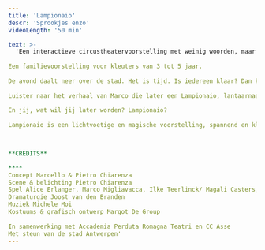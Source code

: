 ```yaml
---
title: 'Lampionaio'
descr: 'Sprookjes enzo'
videoLength: '50 min'

text: >-
  'Een interactieve circustheatervoorstelling met weinig woorden, maar des te meer beelden.  
  
Een familievoorstelling voor kleuters van 3 tot 5 jaar.  
  
De avond daalt neer over de stad. Het is tijd. Is iedereen klaar? Dan kunnen we beginnen.  
  
Luister naar het verhaal van Marco die later een Lampionaio, lantaarnaansteker, wil worden. Dan zal hij bij zonsondergang de nacht aansteken en haar net voor zonsopgang weer uitdoven. Hij zal licht in de straten brengen en met zijn meterslange benen dicht bij de lantaarns blijven. Hij zal licht kunnen veranderen in donker en donker in licht. Want hij is niet bang meer voor het donker en droomt met de ogen open.  
  
En jij, wat wil jij later worden? Lampionaio?  
  
Lampionaio is een lichtvoetige en magische voorstelling, spannend en kleurrijk met verrassende circusnummers, bewegende objecten en poppen.

‍

**CREDITS**

**‍**  
Concept Marcello & Pietro Chiarenza  
Scene & belichting Pietro Chiarenza  
Spel Alice Erlanger, Marco Migliavacca, Ilke Teerlinck/ Magali Casters, Rebecca Rosseel & Pietro Chiarenza  
Dramaturgie Joost van den Branden  
Muziek Michele Moi  
Kostuums & grafisch ontwerp Margot De Group  
  
In samenwerking met Accademia Perduta Romagna Teatri en CC Asse  
Met steun van de stad Antwerpen'
---
```

